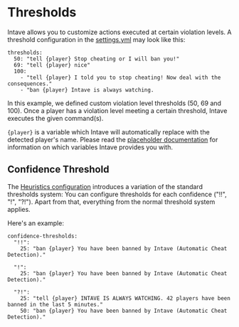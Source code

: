 # Thresholds

Intave allows you to customize actions executed at certain violation levels. A threshold
configuration in the [settings.yml](configuration-02-settings.md) may look like this:

```
thresholds:
  50: "tell {player} Stop cheating or I will ban you!"
  69: "tell {player} nice"
  100:
    - "tell {player} I told you to stop cheating! Now deal with the consequences."
    - "ban {player} Intave is always watching.
```

In this example, we defined custom violation level thresholds (50, 69 and 100). Once a player has
a violation level meeting a certain threshold, Intave executes the given command(s).

`{player}` is a variable which Intave will automatically replace with the detected player's name.
Please read the [placeholder documentation](configuration-04-placeholders.md) for information on
which variables Intave provides you with.

## Confidence Threshold

The [Heuristics configuration](configuration-02-settings.md#heuristics) introduces a variation of
the standard thresholds system: You can configure thresholds for each confidence ("!!", "!", "?!").
Apart from that, everything from the normal threshold system applies.

Here's an example:

```
confidence-thresholds:
  "!!":
    25: "ban {player} You have been banned by Intave (Automatic Cheat Detection)."

  "!":
    25: "ban {player} You have been banned by Intave (Automatic Cheat Detection)."

  "?!":
    25: "tell {player} INTAVE IS ALWAYS WATCHING. 42 players have been banned in the last 5 minutes."
    50: "ban {player} You have been banned by Intave (Automatic Cheat Detection)."
```
